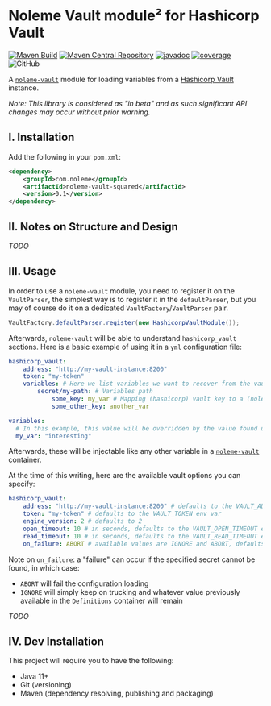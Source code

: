 # Noleme Vault module² for Hashicorp Vault

[![Maven Build](https://github.com/noleme/noleme-vault-squared/actions/workflows/maven-build.yml/badge.svg?branch=master)](https://github.com/noleme/noleme-vault-squared/actions/workflows/maven.yml)
[![Maven Central Repository](https://maven-badges.herokuapp.com/maven-central/com.noleme/noleme-vault-squared/badge.svg)](https://maven-badges.herokuapp.com/maven-central/com.noleme/noleme-vault-squared)
[![javadoc](https://javadoc.io/badge2/com.noleme/noleme-vault-squared/javadoc.svg)](https://javadoc.io/doc/com.noleme/noleme-vault-squared)
[![coverage](https://codecov.io/gh/noleme/noleme-vault-squared/branch/master/graph/badge.svg?token=R4U1JM1K85)](https://codecov.io/gh/noleme/noleme-vault-squared)
![GitHub](https://img.shields.io/github/license/noleme/noleme-vault-squared)

A [`noleme-vault`](https://github.com/noleme/noleme-vault) module for loading variables from a [Hashicorp Vault](https://github.com/hashicorp/vault) instance.

_Note: This library is considered as "in beta" and as such significant API changes may occur without prior warning._

## I. Installation

Add the following in your `pom.xml`:

```xml
<dependency>
    <groupId>com.noleme</groupId>
    <artifactId>noleme-vault-squared</artifactId>
    <version>0.1</version>
</dependency>
```

## II. Notes on Structure and Design

_TODO_

## III. Usage

In order to use a `noleme-vault` module, you need to register it on the `VaultParser`, the simplest way is to register it in the `defaultParser`, but you may of course do it on a dedicated `VaultFactory`/`VaultParser` pair.

```java
VaultFactory.defaultParser.register(new HashicorpVaultModule());
```

Afterwards, `noleme-vault` will be able to understand `hashicorp_vault` sections. Here is a basic example of using it in a `yml` configuration file:

```yaml
hashicorp_vault:
    address: "http://my-vault-instance:8200"
    token: "my-token"
    variables: # Here we list variables we want to recover from the vault and their corresponding (noleme) vault identifier
        secret/my-path: # Variables path
            some_key: my_var # Mapping (hashicorp) vault key to a (noleme) vault id
            some_other_key: another_var

variables:
  # In this example, this value will be overridden by the value found under secret/my-path.some_key in Hashicorp Vault
  my_var: "interesting" 
``` 

Afterwards, these will be injectable like any other variable in a [`noleme-vault`](https://github.com/noleme/noleme-vault) container.

At the time of this writing, here are the available vault options you can specify:

```yaml
hashicorp_vault:
    address: "http://my-vault-instance:8200" # defaults to the VAULT_ADDR env var
    token: "my-token" # defaults to the VAULT_TOKEN env var
    engine_version: 2 # defaults to 2
    open_timeout: 10 # in seconds, defaults to the VAULT_OPEN_TIMEOUT env var
    read_timeout: 10 # in seconds, defaults to the VAULT_READ_TIMEOUT env var
    on_failure: ABORT # available values are IGNORE and ABORT, defaults to ABORT
```

Note on `on_failure`: a "failure" can occur if the specified secret cannot be found, in which case:
* `ABORT` will fail the configuration loading
* `IGNORE` will simply keep on trucking and whatever value previously available in the `Definitions` container will remain

_TODO_

## IV. Dev Installation

This project will require you to have the following:

* Java 11+
* Git (versioning)
* Maven (dependency resolving, publishing and packaging) 

